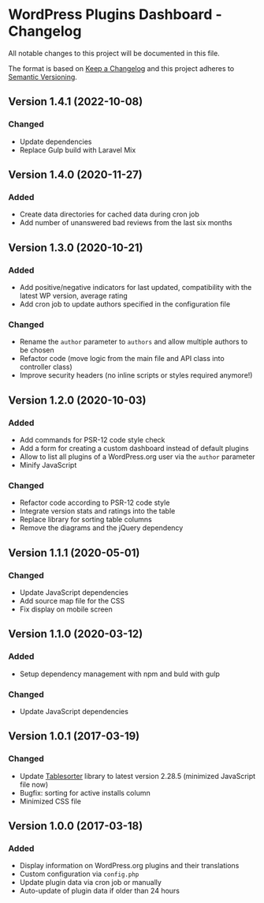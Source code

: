 # WordPress Plugins Dashboard - Changelog

All notable changes to this project will be documented in this file.

The format is based on [Keep a Changelog](https://keepachangelog.com/en/1.0.0/)
and this project adheres to [Semantic Versioning](https://semver.org/spec/v2.0.0.html).


## Version 1.4.1 (2022-10-08)

### Changed
- Update dependencies
- Replace Gulp build with Laravel Mix


## Version 1.4.0 (2020-11-27)

### Added
- Create data directories for cached data during cron job
- Add number of unanswered bad reviews from the last six months


## Version 1.3.0 (2020-10-21)

### Added
- Add positive/negative indicators for last updated, compatibility with the latest WP version, average rating
- Add cron job to update authors specified in the configuration file

### Changed
- Rename the `author` parameter to `authors` and allow multiple authors to be chosen
- Refactor code (move logic from the main file and API class into controller class)
- Improve security headers (no inline scripts or styles required anymore!)


## Version 1.2.0 (2020-10-03)

### Added
- Add commands for PSR-12 code style check
- Add a form for creating a custom dashboard instead of default plugins
- Allow to list all plugins of a WordPress.org user via the `author` parameter
- Minify JavaScript

### Changed
- Refactor code according to PSR-12 code style
- Integrate version stats and ratings into the table
- Replace library for sorting table columns
- Remove the diagrams and the jQuery dependency


## Version 1.1.1 (2020-05-01)

### Changed
- Update JavaScript dependencies
- Add source map file for the CSS
- Fix display on mobile screen


## Version 1.1.0 (2020-03-12)

### Added
- Setup dependency management with npm and buld with gulp

### Changed
- Update JavaScript dependencies


## Version 1.0.1 (2017-03-19)

### Changed
* Update [Tablesorter](https://github.com/Mottie/tablesorter) library to latest version 2.28.5 (minimized JavaScript file now)
* Bugfix: sorting for active installs column
* Minimized CSS file


## Version 1.0.0 (2017-03-18)

### Added
* Display information on WordPress.org plugins and their translations
* Custom configuration via `config.php`
* Update plugin data via cron job or manually
* Auto-update of plugin data if older than 24 hours
